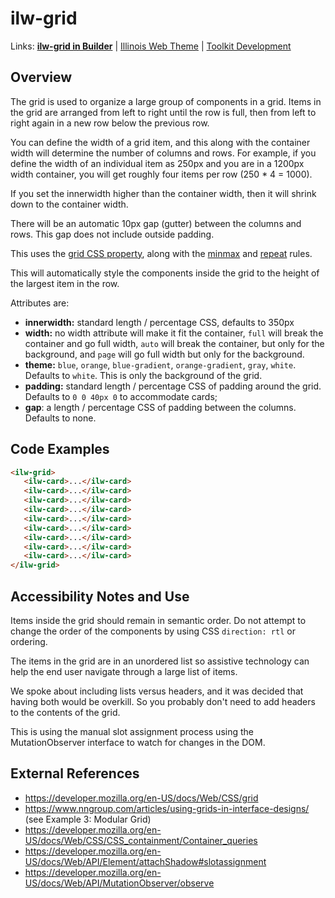 # ilw-grid

Links: **[ilw-grid in Builder](https://builder3.toolkit.illinois.edu/component/ilw-grid/index.html)** | 
[Illinois Web Theme](https://webtheme.illinois.edu/) | 
[Toolkit Development](https://github.com/web-illinois/toolkit-management)

## Overview

The grid is used to organize a large group of components in a grid. Items in the grid are arranged from left to right until the row is full, then from left to right again in a new row below the previous row. 

You can define the width of a grid item, and this along with the container width will determine the number of columns and rows. For example, if you define the width of an individual item as 250px and you are in a 1200px width container, you will get roughly four items per row (250 * 4 = 1000). 

If you set the innerwidth higher than the container width, then it will shrink down to the container width. 

There will be an automatic 10px gap (gutter) between the columns and rows. This gap does not include outside padding.  

This uses the [grid CSS property](https://developer.mozilla.org/en-US/docs/Web/CSS/grid), along with the [minmax](https://developer.mozilla.org/en-US/docs/Web/CSS/minmax) and [repeat](https://developer.mozilla.org/en-US/docs/Web/CSS/repeat) rules. 

This will automatically style the components inside the grid to the height of the largest item in the row. 

Attributes are:
* **innerwidth:** standard length / percentage CSS, defaults to 350px
* **width:** no width attribute will make it fit the container, `full` will break the container and go full width, `auto` will break the container, but only for the background, and `page` will go full width but only for the background.
* **theme:** `blue`, `orange`, `blue-gradient`, `orange-gradient`, `gray`, `white`. Defaults to `white`. This is only the background of the grid. 
* **padding:** standard length / percentage CSS of padding around the grid. Defaults to `0 0 40px 0` to accommodate cards;
* **gap**: a length / percentage CSS of padding between the columns. Defaults to none. 

## Code Examples

```html
<ilw-grid>
   <ilw-card>...</ilw-card>
   <ilw-card>...</ilw-card>
   <ilw-card>...</ilw-card>
   <ilw-card>...</ilw-card>
   <ilw-card>...</ilw-card>
   <ilw-card>...</ilw-card>
   <ilw-card>...</ilw-card>
   <ilw-card>...</ilw-card>
   <ilw-card>...</ilw-card>
</ilw-grid>
```

## Accessibility Notes and Use

Items inside the grid should remain in semantic order. Do not attempt to change the order of the components by using CSS `direction: rtl` or ordering. 

The items in the grid are in an unordered list so assistive technology can help the end user navigate through a large list of items. 

We spoke about including lists versus headers, and it was decided that having both would be overkill. So you probably don't need to add headers to the contents of the grid. 

This is using the manual slot assignment process using the MutationObserver interface to watch for changes in the DOM. 

## External References
* https://developer.mozilla.org/en-US/docs/Web/CSS/grid
* https://www.nngroup.com/articles/using-grids-in-interface-designs/ (see Example 3: Modular Grid)
* https://developer.mozilla.org/en-US/docs/Web/CSS/CSS_containment/Container_queries
* https://developer.mozilla.org/en-US/docs/Web/API/Element/attachShadow#slotassignment
* https://developer.mozilla.org/en-US/docs/Web/API/MutationObserver/observe 